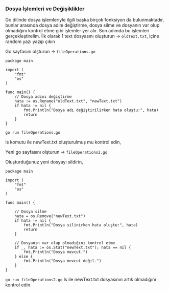
### Dosya İşlemleri ve Değişiklikler

Go dilinde dosya işlemleriyle ilgili başka birçok fonksiyon da bulunmaktadır, bunlar arasında dosya adını değiştirme, dosya silme ve dosyanın var olup olmadığını kontrol etme gibi işlemler yer alır. 
Son adımda bu işlemleri gerçekleştirelim.
İlk olarak 1 text dosyasını oluşturun -> `oldText.txt`, 
içine random yazı yazıp çıkın


Go sayfasını olşturun -> `fileOperations.go`

```
package main

import (
    "fmt"
    "os"
)

func main() {
    // Dosya adını değiştirme
    hata := os.Rename("oldText.txt", "newText.txt")
    if hata != nil {
        fmt.Println("Dosya adı değiştirilirken hata oluştu:", hata)
        return
    }
}
```
`go run fileOperations.go`

ls komutu ile newText.txt oluşturulmuş mu kontrol edin,

Yeni go sayfasını olşturun -> `fileOperations2.go`

Oluşturduğunuz yeni dosyayı sildirin,

```
package main

import (
    "fmt"
    "os"
)

func main() {

    // Dosya silme
    hata = os.Remove("newText.txt")
    if hata != nil {
        fmt.Println("Dosya silinirken hata oluştu:", hata)
        return
    }

    // Dosyanın var olup olmadığını kontrol etme
    if _, hata := os.Stat("newText.txt"); hata == nil {
        fmt.Println("Dosya mevcut.")
    } else {
        fmt.Println("Dosya mevcut değil.")
    }
}
```

`go run fileOperations2.go`
ls ile newText.txt dosyasının artık olmadığını kontrol edin.

